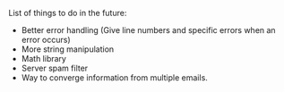 List of things to do in the future:

* Better error handling (Give line numbers and specific errors when an error occurs)
* More string manipulation
* Math library
* Server spam filter
* Way to converge information from multiple emails.

